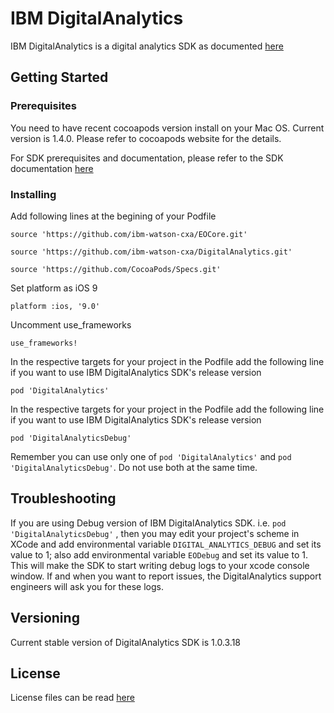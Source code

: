 # IBM DigitalAnalytics

IBM DigitalAnalytics is a digital analytics SDK as documented [here](https://developer.ibm.com/customer-engagement/tutorials/getting-started-digital-analytics-sdk-ios/)


## Getting Started

### Prerequisites

You need to have recent cocoapods version install on your Mac OS. Current version is 1.4.0. Please refer to cocoapods website for the details.

For SDK prerequisites and documentation, please refer to the SDK documentation [here](https://developer.ibm.com/customer-engagement/tutorials/getting-started-digital-analytics-sdk-ios/)

### Installing

Add following lines at the begining of your Podfile

`source 'https://github.com/ibm-watson-cxa/EOCore.git'`

`source 'https://github.com/ibm-watson-cxa/DigitalAnalytics.git'`

`source 'https://github.com/CocoaPods/Specs.git'`

Set platform as iOS 9

`platform :ios, '9.0'`

Uncomment use_frameworks

`use_frameworks!`

In the respective targets for your project in the Podfile add the following line if you want to use IBM DigitalAnalytics SDK's release version

`pod 'DigitalAnalytics'`

In the respective targets for your project in the Podfile add the following line if you want to use IBM DigitalAnalytics SDK's release version

`pod 'DigitalAnalyticsDebug'`


Remember you can use only one of  `pod 'DigitalAnalytics'` and `pod 'DigitalAnalyticsDebug'`. Do not use both at the same time.

## Troubleshooting

If you are using Debug version of IBM DigitalAnalytics SDK. i.e. `pod 'DigitalAnalyticsDebug'` , then you may edit your project's scheme in XCode and add environmental variable `DIGITAL_ANALYTICS_DEBUG` and set its value to 1; also add environmental variable `EODebug` and set its value to 1. This will make the SDK to start writing debug logs to your xcode console window. If and when you want to report issues, the DigitalAnalytics support engineers will ask you for these logs.


## Versioning

Current stable version of DigitalAnalytics SDK is 1.0.3.18


## License

License files can be read [here](https://github.com/ibm-watson-cxa/DigitalAnalytics/tree/master/Licenses)
